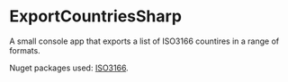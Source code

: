 # ExportCountriesSharp
A small console app that exports a list of ISO3166 countires in a range of formats.

Nuget packages used:
[ISO3166](https://www.nuget.org/packages/ISO3166/).
